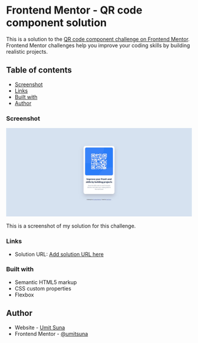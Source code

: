 # Frontend Mentor - QR code component solution

This is a solution to the [QR code component challenge on Frontend Mentor](https://www.frontendmentor.io/challenges/qr-code-component-iux_sIO_H). Frontend Mentor challenges help you improve your coding skills by building realistic projects. 

## Table of contents


- [Screenshot](#screenshot)
- [Links](#links)
- [Built with](#built-with)
- [Author](#author)



### Screenshot

![](./images/screenshot.png)

This is a screenshot of my solution for this challenge. 

### Links

- Solution URL: [Add solution URL here](https://umitsuna.github.io/)

### Built with

- Semantic HTML5 markup
- CSS custom properties
- Flexbox

## Author

- Website - [Umit Suna](https://umitsuna.com)
- Frontend Mentor - [@umitsuna](https://www.frontendmentor.io/profile/umitsuna)



